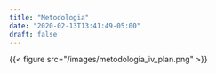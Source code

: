 ```yaml
---
title: "Metodologia"
date: "2020-02-13T13:41:49-05:00"
draft: false
---
```


{{< figure src="/images/metodologia_iv_plan.png" >}}
